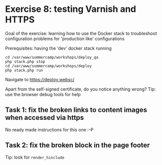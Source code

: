 Exercise 8: testing Varnish and HTTPS
=====================================

Goal of the exercise: learning how to use the Docker stack to troubleshoot configuration problems for 'production like'
configurations


Prerequisites: having the 'dev' docker stack running

    cd /var/www/summercamp/workshops/deploy_qa
    php stack.php stop
    cd /var/www/summercamp/workshops/deploy
    php stack.php run


Navigate to https://deploy.websc/

Apart from the self-signed certificate, do you notice anything wrong?
Tip: use the browser debug tools for help


## Task 1: fix the broken links to content images when accessed via https

No ready made instructions for this one :-P

## Task 2: fix the broken block in the page footer

Tip: look for `render_hinclude`
